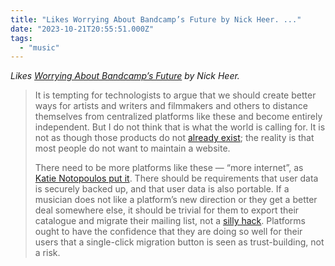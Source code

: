 ```yaml
---
title: "Likes Worrying About Bandcamp’s Future by Nick Heer. ..."
date: "2023-10-21T20:55:51.000Z"
tags: 
  - "music"
---
```


_Likes [Worrying About Bandcamp’s Future](https://pxlnv.com/linklog/worrying-about-bandcamp/) by Nick Heer._

> It is tempting for technologists to argue that we should create better ways for artists and writers and filmmakers and others to distance themselves from centralized platforms like these and become entirely independent. But I do not think that is what the world is calling for. It is not as though those products do not [already exist](https://newsroom.squarespace.com/blog/squarespace-for-musicians); the reality is that most people do not want to maintain a website.
> 
> There need to be more platforms like these — “more internet”, as [Katie Notopoulos put it](https://www.technologyreview.com/2023/10/17/1081194/how-to-fix-the-internet-online-discourse/). There should be requirements that user data is securely backed up, and that user data is also portable. If a musician does not like a platform’s new direction or they get a better deal somewhere else, it should be trivial for them to export their catalogue and migrate their mailing list, not a [silly hack](https://get.bandcamp.help/hc/en-us/articles/360007802354-I-lost-my-original-audio-files-Can-I-download-them-from-my-Bandcamp-account-). Platforms ought to have the confidence that they are doing so well for their users that a single-click migration button is seen as trust-building, not a risk.
